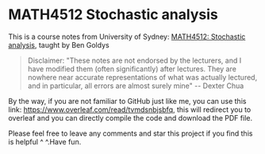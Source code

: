 # MATH4512 Stochastic analysis

This is a course notes from University of Sydney: [MATH4512: Stochastic analysis](https://www.sydney.edu.au/units/MATH4512), taught by Ben Goldys

> Disclaimer: "These notes are not endorsed by the lecturers, and I have modified them (often significantly) after lectures. They are nowhere near accurate representations of what was actually lectured, and in particular, all errors are almost surely mine" -- Dexter Chua 

By the way, if you are not familiar to GitHub just like me, you can use this link: https://www.overleaf.com/read/tvmdsnbjsbfq, this will redirect you to overleaf and you can directly compile the code and download the PDF file. 

Please feel free to leave any comments and star this project if you find this is helpful ^ ^.Have fun.
